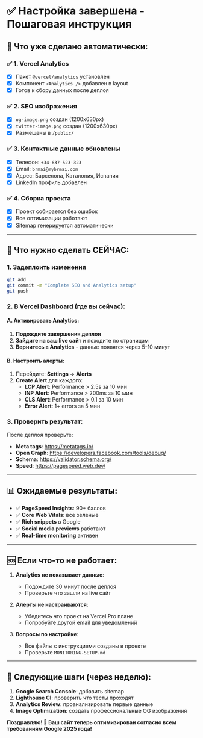 # ✅ Настройка завершена - Пошаговая инструкция

## 🎉 Что уже сделано автоматически:

### ✅ 1. Vercel Analytics
- [x] Пакет `@vercel/analytics` установлен
- [x] Компонент `<Analytics />` добавлен в layout
- [x] Готов к сбору данных после деплоя

### ✅ 2. SEO изображения  
- [x] `og-image.png` создан (1200x630px)
- [x] `twitter-image.png` создан (1200x630px)
- [x] Размещены в `/public/`

### ✅ 3. Контактные данные обновлены
- [x] Телефон: `+34-637-523-323`
- [x] Email: `brmai@mybrmai.com`
- [x] Адрес: Барселона, Каталония, Испания
- [x] LinkedIn профиль добавлен

### ✅ 4. Сборка проекта
- [x] Проект собирается без ошибок
- [x] Все оптимизации работают
- [x] Sitemap генерируется автоматически

---

## 🚀 Что нужно сделать СЕЙЧАС:

### 1. Задеплоить изменения
```bash
git add .
git commit -m "Complete SEO and Analytics setup"
git push
```

### 2. В Vercel Dashboard (где вы сейчас):

#### A. Активировать Analytics:
1. **Подождите завершения деплоя**
2. **Зайдите на ваш live сайт** и походите по страницам
3. **Вернитесь в Analytics** - данные появятся через 5-10 минут

#### B. Настроить алерты:
1. Перейдите: **Settings → Alerts**
2. **Create Alert** для каждого:
   - **LCP Alert**: Performance > 2.5s за 10 мин
   - **INP Alert**: Performance > 200ms за 10 мин  
   - **CLS Alert**: Performance > 0.1 за 10 мин
   - **Error Alert**: 1+ errors за 5 мин

### 3. Проверить результат:
После деплоя проверьте:
- **Meta tags**: https://metatags.io/
- **Open Graph**: https://developers.facebook.com/tools/debug/
- **Schema**: https://validator.schema.org/
- **Speed**: https://pagespeed.web.dev/

---

## 📊 Ожидаемые результаты:

- ✅ **PageSpeed Insights**: 90+ баллов
- ✅ **Core Web Vitals**: все зеленые
- ✅ **Rich snippets** в Google
- ✅ **Social media previews** работают
- ✅ **Real-time monitoring** активен

---

## 🆘 Если что-то не работает:

1. **Analytics не показывает данные**: 
   - Подождите 30 минут после деплоя
   - Проверьте что зашли на live сайт

2. **Алерты не настраиваются**:
   - Убедитесь что проект на Vercel Pro плане
   - Попробуйте другой email для уведомлений

3. **Вопросы по настройке**:
   - Все файлы с инструкциями созданы в проекте
   - Проверьте `MONITORING-SETUP.md`

---

## 🎯 Следующие шаги (через неделю):

1. **Google Search Console**: добавить sitemap
2. **Lighthouse CI**: проверить что тесты проходят
3. **Analytics Review**: проанализировать первые данные
4. **Image Optimization**: создать профессиональные OG изображения

**Поздравляю! 🎉 Ваш сайт теперь оптимизирован согласно всем требованиям Google 2025 года!** 